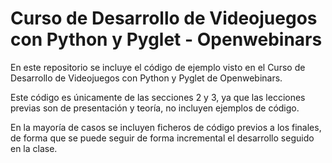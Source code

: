 # Curso de Desarrollo de Videojuegos con Python y Pyglet - Openwebinars

En este repositorio se incluye el código de ejemplo visto en el 
Curso de Desarrollo de Videojuegos con Python y Pyglet de Openwebinars.

Este código es únicamente de las secciones 2 y 3, ya que las lecciones previas
son de presentación y teoría, no incluyen ejemplos de código.

En la mayoría de casos se incluyen ficheros de código previos a los finales, de forma que se puede seguir de forma incremental el desarrollo seguido en la clase.